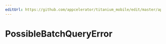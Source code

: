 ```yaml
---
editUrl: https://github.com/appcelerator/titanium_mobile/edit/master/apidoc/Titanium/Database/DB.yml
---
```

# PossibleBatchQueryError

<TypeHeader/>

<ApiDocs/>
